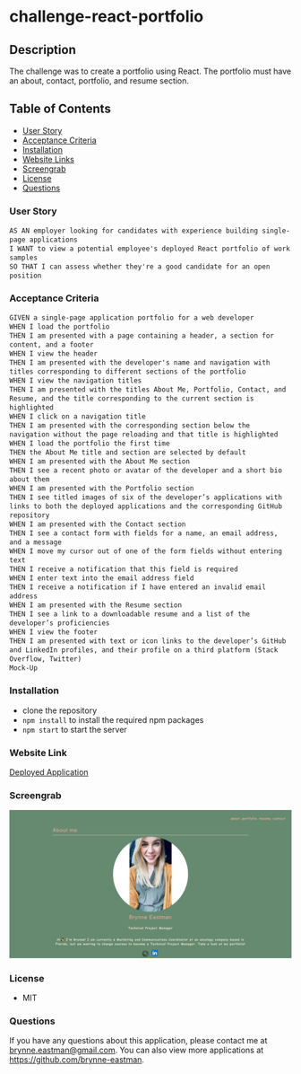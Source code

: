 # challenge-react-portfolio

## Description
The challenge was to create a portfolio using React.  The portfolio must have an about, contact, portfolio, and resume section.


## Table of Contents
* [User Story](#userStory)
* [Acceptance Criteria](#acceptanceCriteria)
* [Installation](*installation)
* [Website Links](#websiteLinks)
* [Screengrab](#screengrab)
* [License](#license)
* [Questions](questions)

### User Story
```
AS AN employer looking for candidates with experience building single-page applications
I WANT to view a potential employee's deployed React portfolio of work samples
SO THAT I can assess whether they're a good candidate for an open position
```

### Acceptance Criteria
```
GIVEN a single-page application portfolio for a web developer
WHEN I load the portfolio
THEN I am presented with a page containing a header, a section for content, and a footer
WHEN I view the header
THEN I am presented with the developer's name and navigation with titles corresponding to different sections of the portfolio
WHEN I view the navigation titles
THEN I am presented with the titles About Me, Portfolio, Contact, and Resume, and the title corresponding to the current section is highlighted
WHEN I click on a navigation title
THEN I am presented with the corresponding section below the navigation without the page reloading and that title is highlighted
WHEN I load the portfolio the first time
THEN the About Me title and section are selected by default
WHEN I am presented with the About Me section
THEN I see a recent photo or avatar of the developer and a short bio about them
WHEN I am presented with the Portfolio section
THEN I see titled images of six of the developer’s applications with links to both the deployed applications and the corresponding GitHub repository
WHEN I am presented with the Contact section
THEN I see a contact form with fields for a name, an email address, and a message
WHEN I move my cursor out of one of the form fields without entering text
THEN I receive a notification that this field is required
WHEN I enter text into the email address field
THEN I receive a notification if I have entered an invalid email address
WHEN I am presented with the Resume section
THEN I see a link to a downloadable resume and a list of the developer’s proficiencies
WHEN I view the footer
THEN I am presented with text or icon links to the developer’s GitHub and LinkedIn profiles, and their profile on a third platform (Stack Overflow, Twitter) 
Mock-Up 
```

### Installation
- clone the repository
- ```npm install``` to install the required npm packages
- ```npm start``` to start the server

### Website Link
[Deployed Application](https://brynne-eastman.github.io/challenge-react-portfolio/)

### Screengrab
![screenshot](./assets/brynne-screengrab.png)

### License
- MIT

### Questions
If you have any questions about this application, please contact me at brynne.eastman@gmail.com. You can also view more applications at https://github.com/brynne-eastman.
